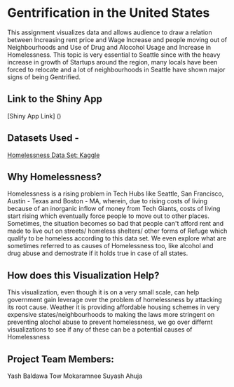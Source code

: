 # Gentrification in the United States
This assignment visualizes data and allows audience to draw a relation between Increasing rent price and Wage Increase and people moving out of Neighbourhoods and Use of Drug and Alocohol Usage and Increase in Homelessness. This topic is very essential to Seattle since with the heavy increase in growth of Startups around the region, many locals have been forced to relocate and a lot of neighbourhoods in Seattle have shown major signs of being Gentrified. 

## Link to the Shiny App
[Shiny App Link] ()

## Datasets Used -  
[Homelessness Data Set: Kaggle](https://www.kaggle.com/adamschroeder/homelessness/version/2)
## Why Homelessness?
Homelessness is a rising problem in Tech Hubs like Seattle, San Francisco, Austin - Texas and 
Boston - MA, wherein, due to rising costs of living because of an inorganic inflow of money from Tech
Giants, costs of living start rising which eventually force people to move out to other places. 
Sometimes, the situation becomes so bad that people can't afford rent and made to live out on streets/
homeless shelters/ other forms of Refuge which qualify to be homeless according to this data set. 
We even explore what are sometimes referred to as causes of Homelessness too, like alcohol and drug abuse
and demostrate if it holds true in case of all states. 

## How does this Visualization Help?
This visualization, even though it is on a very small scale, can help government gain leverage over the 
problem of homelessness by attacking its root cause.
Weather it is providing affordable housing schemes in very expensive states/neighbourhoods to making the 
laws more stringent on preventing alochol abuse to prevent homelessness, we go over differnt visualizations
to see if any of these can be a potential causes of Homelessness

## Project Team Members: 
Yash Baldawa
Tow Mokaramnee
Suyash Ahuja